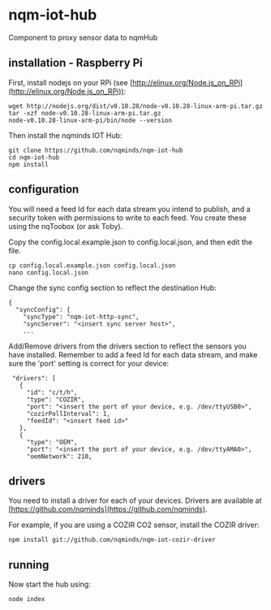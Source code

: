 # nqm-iot-hub
Component to proxy sensor data to nqmHub

## installation - Raspberry Pi

First, install nodejs on your RPi (see [http://elinux.org/Node.js_on_RPi](http://elinux.org/Node.js_on_RPi)): 

```
wget http://nodejs.org/dist/v0.10.28/node-v0.10.28-linux-arm-pi.tar.gz
tar -xzf node-v0.10.28-linux-arm-pi.tar.gz
node-v0.10.28-linux-arm-pi/bin/node --version
```

Then install the nqminds IOT Hub:

```
git clone https://github.com/nqminds/nqm-iot-hub
cd nqm-iot-hub
npm install
```

## configuration

You will need a feed Id for each data stream you intend to publish, and a security token with permissions to write to each feed. You create these using the nqToobox (or ask Toby).

Copy the config.local.example.json to config.local.json, and then edit the file.

```
cp config.local.example.json config.local.json
nano config.local.json
```

Change the sync config section to reflect the destination Hub:

 ```
 {
   "syncConfig": {
     "syncType": "nqm-iot-http-sync",
     "syncServer": "<insert sync server host>",     
     ...
```

Add/Remove drivers from the drivers section to reflect the sensors you have installed. Remember to add a feed Id 
for each data stream, and make sure the 'port' setting is correct for your device:

```
 "drivers": [
   {
     "id": "c/t/h",
     "type": "COZIR",
     "port": "<insert the port of your device, e.g. /dev/ttyUSB0>",
     "cozirPollInterval": 1,
     "feedId": "<insert feed id>"
   },
   {
     "type": "OEM",
     "port": "<insert the port of your device, e.g. /dev/ttyAMA0>",
     "oemNetwork": 210,
```

## drivers
You need to install a driver for each of your devices. Drivers are available at [https://github.com/nqminds](https://github.com/nqminds). 

For example, if you are using a COZIR CO2 sensor, install the COZIR driver:

```
npm install git://github.com/nqminds/nqm-iot-cozir-driver
```

## running

Now start the hub using:
```
node index
```